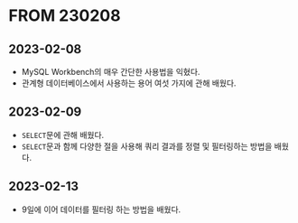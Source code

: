 # FROM 230208
## 2023-02-08
- MySQL Workbench의 매우 간단한 사용법을 익혔다.
- 관계형 데이터베이스에서 사용하는 용어 여섯 가지에 관해 배웠다.

## 2023-02-09
- `SELECT`문에 관해 배웠다.
- `SELECT`문과 함께 다양한 절을 사용해 쿼리 결과를 정렬 및 필터링하는 방법을 배웠다.

## 2023-02-13
- 9일에 이어 데이터를 필터링 하는 방법을 배웠다.